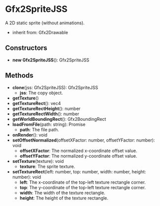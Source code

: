 # Gfx2SpriteJSS

A 2D static sprite (without animations).
- inherit from: Gfx2Drawable
## Constructors
* **new Gfx2SpriteJSS**(): Gfx2SpriteJSS   
## Methods
* **clone**(jss: Gfx2SpriteJSS): Gfx2SpriteJSS   
  * **jss**: The copy object.
* **getTexture**()   
* **getTextureRect**(): vec4   
* **getTextureRectHeight**(): number   
* **getTextureRectWidth**(): number   
* **getWorldBoundingRect**(): Gfx2BoundingRect   
* **loadFromFile**(path: string): Promise   
  * **path**: The file path.
* **onRender**(): void   
* **setOffsetNormalized**(offsetXFactor: number, offsetYFactor: number): void   
  * **offsetXFactor**: The normalized x-coordinate offset value.
  * **offsetYFactor**: The normalized y-coordinate offset value.
* **setTexture**(texture): void   
  * **texture**: The sprite texture.
* **setTextureRect**(left: number, top: number, width: number, height: number): void   
  * **left**: The x-coordinate of the top-left texture rectangle corner.
  * **top**: The y-coordinate of the top-left texture rectangle corner.
  * **width**: The width of the texture rectangle.
  * **height**: The height of the texture rectangle.
